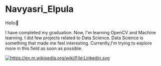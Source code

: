 # Navyasri_Elpula
Hello:raising_hand:

I have completed my graduation.
Now, I'm learning OpenCV and Machine learning. 
I did few projects related to Data Science. 
Data Science is something that made me feel interesting. 
Currently,I'm trying to explore more in this field as soon as possible. 
 

 [![https://en.m.wikipedia.org/wiki/File:Linkedin.svg ](extras/logo.gif)](https://www.linkedin.com/in/navyasri-elpula-4449a1137)
